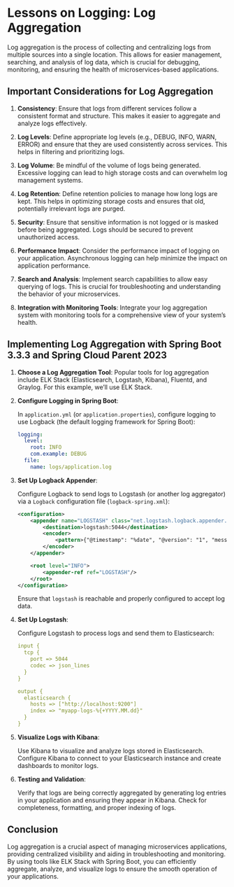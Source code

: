 # Lessons on Logging: Log Aggregation

Log aggregation is the process of collecting and centralizing logs from multiple sources into a single location. This allows for easier management, searching, and analysis of log data, which is crucial for debugging, monitoring, and ensuring the health of microservices-based applications.

## Important Considerations for Log Aggregation

1. **Consistency**: Ensure that logs from different services follow a consistent format and structure. This makes it easier to aggregate and analyze logs effectively.

2. **Log Levels**: Define appropriate log levels (e.g., DEBUG, INFO, WARN, ERROR) and ensure that they are used consistently across services. This helps in filtering and prioritizing logs.

3. **Log Volume**: Be mindful of the volume of logs being generated. Excessive logging can lead to high storage costs and can overwhelm log management systems.

4. **Log Retention**: Define retention policies to manage how long logs are kept. This helps in optimizing storage costs and ensures that old, potentially irrelevant logs are purged.

5. **Security**: Ensure that sensitive information is not logged or is masked before being aggregated. Logs should be secured to prevent unauthorized access.

6. **Performance Impact**: Consider the performance impact of logging on your application. Asynchronous logging can help minimize the impact on application performance.

7. **Search and Analysis**: Implement search capabilities to allow easy querying of logs. This is crucial for troubleshooting and understanding the behavior of your microservices.

8. **Integration with Monitoring Tools**: Integrate your log aggregation system with monitoring tools for a comprehensive view of your system’s health.

## Implementing Log Aggregation with Spring Boot 3.3.3 and Spring Cloud Parent 2023

1. **Choose a Log Aggregation Tool**: Popular tools for log aggregation include ELK Stack (Elasticsearch, Logstash, Kibana), Fluentd, and Graylog. For this example, we’ll use ELK Stack.

2. **Configure Logging in Spring Boot**:

   In `application.yml` (or `application.properties`), configure logging to use Logback (the default logging framework for Spring Boot):

   ```yaml
   logging:
     level:
       root: INFO
       com.example: DEBUG
     file:
       name: logs/application.log
   ```

3. **Set Up Logback Appender**:

   Configure Logback to send logs to Logstash (or another log aggregator) via a `Logback` configuration file (`logback-spring.xml`):

   ```xml
   <configuration>
       <appender name="LOGSTASH" class="net.logstash.logback.appender.LogstashTcpSocketAppender">
           <destination>logstash:5044</destination>
           <encoder>
               <pattern>{"@timestamp": "%date", "@version": "1", "message": "%message", "context": "%mdc", "level": "%level", "thread": "%thread", "logger": "%logger", "trace": "%xThrowable"}</pattern>
           </encoder>
       </appender>
   
       <root level="INFO">
           <appender-ref ref="LOGSTASH"/>
       </root>
   </configuration>
   ```

   Ensure that `logstash` is reachable and properly configured to accept log data.

4. **Set Up Logstash**:

   Configure Logstash to process logs and send them to Elasticsearch:

   ```yaml
   input {
     tcp {
       port => 5044
       codec => json_lines
     }
   }
   
   output {
     elasticsearch {
       hosts => ["http://localhost:9200"]
       index => "myapp-logs-%{+YYYY.MM.dd}"
     }
   }
   ```

5. **Visualize Logs with Kibana**:

   Use Kibana to visualize and analyze logs stored in Elasticsearch. Configure Kibana to connect to your Elasticsearch instance and create dashboards to monitor logs.

6. **Testing and Validation**:

   Verify that logs are being correctly aggregated by generating log entries in your application and ensuring they appear in Kibana. Check for completeness, formatting, and proper indexing of logs.

## Conclusion

Log aggregation is a crucial aspect of managing microservices applications, providing centralized visibility and aiding in troubleshooting and monitoring. By using tools like ELK Stack with Spring Boot, you can efficiently aggregate, analyze, and visualize logs to ensure the smooth operation of your applications.